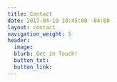 ```yaml
---
title: Contact
date: 2017-04-19 10:45:00 -04:00
layout: contact
navigation_weight: 5
header:
  image: 
  blurb: Get in Touch!
  button_txt: 
  button_link: 
---
```


